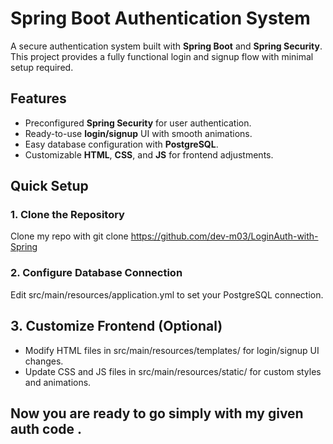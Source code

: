 # Spring Boot Authentication System

A secure authentication system built with **Spring Boot** and **Spring Security**.  
This project provides a fully functional login and signup flow with minimal setup required.

## Features

- Preconfigured **Spring Security** for user authentication.
- Ready-to-use **login/signup** UI with smooth animations.
- Easy database configuration with **PostgreSQL**.
- Customizable **HTML**, **CSS**, and **JS** for frontend adjustments.

## Quick Setup

### 1. Clone the Repository  
 Clone my repo with git clone https://github.com/dev-m03/LoginAuth-with-Spring
### 2. Configure Database Connection  
 Edit src/main/resources/application.yml to set your PostgreSQL connection.  
## 3. Customize Frontend (Optional)  
- Modify HTML files in src/main/resources/templates/ for login/signup UI changes.  
- Update CSS and JS files in src/main/resources/static/ for custom styles and animations.  

## Now you are ready to go simply with my given auth code .

